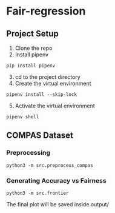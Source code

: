 # Fair-regression

## Project Setup
1. Clone the repo
2. Install pipenv
```
pip install pipenv
```
3. cd to the project directory
4. Create the virtual environment
```
pipenv install --skip-lock
```
5. Activate the virtual environment
```
pipenv shell
```

## COMPAS Dataset
### Preprocessing
```
python3 -m src.preprocess_compas
```
### Generating Accuracy vs Fairness
```
python3 -m src.frontier
```
The final plot will be saved inside output/
